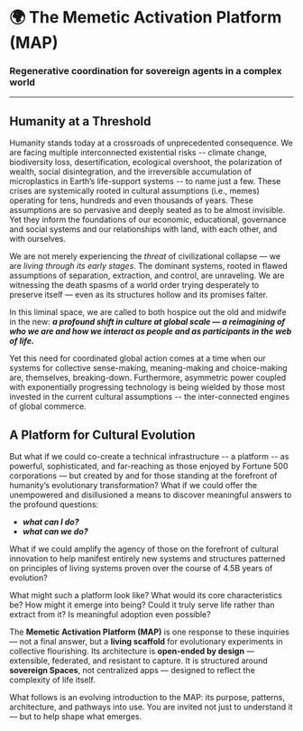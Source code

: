 # 🌍 The Memetic Activation Platform (MAP)

### Regenerative coordination for sovereign agents in a complex world

---

## Humanity at a Threshold

Humanity stands today at a crossroads of unprecedented consequence. We are facing multiple interconnected existential risks -- climate change, biodiversity loss, desertification, ecological overshoot, the polarization of wealth, social disintegration, and the irreversible accumulation of microplastics in Earth’s life-support systems -- to name just a few. These crises are systemically rooted in cultural assumptions (i.e., memes) operating for tens, hundreds and even thousands of years. These assumptions are so pervasive and deeply seated as to be almost invisible. Yet they inform the foundations of our economic, educational, governance and social
systems and our relationships with land, with each other, and with ourselves.

We are not merely experiencing the _threat_ of civilizational collapse — we are _living through its early stages_. The dominant systems, rooted in flawed assumptions of separation, extraction, and control, are unraveling. We are witnessing the death spasms of a world order trying desperately to preserve itself — even as its structures hollow and its promises falter.

In this liminal space, we are called to both hospice out the old and midwife in the new: **_a profound shift in culture at global scale — a reimagining of who we are and how we interact as people and as participants in the web of life._**

Yet this need for coordinated global action comes at a time when our systems for collective sense-making, meaning-making and choice-making are, themselves, breaking-down. Furthermore, asymmetric power coupled with exponentially progressing technology is being wielded by those most invested in the current cultural assumptions -- the inter-connected
engines of global commerce.

## A Platform for Cultural Evolution

But what if we could co-create a technical infrastructure -- a platform -- as powerful, sophisticated, and far-reaching as those enjoyed by Fortune 500 corporations —  but created by and for those standing at the forefront of humanity’s evolutionary transformation? What if we could offer the unempowered and disillusioned a means to discover meaningful answers to the profound questions:

- **_what can I do?_** 
- **_what can we do?_** 

What if we could amplify the agency of those on the forefront of cultural innovation to help manifest entirely new systems and structures patterned on principles of living systems proven over the course of 4.5B years of evolution?

What might such a platform look like? What would its core characteristics be? How might it emerge into being? Could it truly serve life rather than extract from it? Is meaningful adoption even possible? 

The **Memetic Activation Platform (MAP)** is one response to these inquiries — not a final answer, but a **living scaffold** for evolutionary experiments in collective flourishing. Its architecture is **open-ended by design** — extensible, federated, and resistant to capture. It is structured around **sovereign Spaces**, not centralized apps — designed to reflect the complexity of life itself.

What follows is an evolving introduction to the MAP: its purpose, patterns, architecture, and pathways into use. You are invited not just to understand it — but to help shape what emerges.

